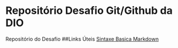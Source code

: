 # Repositório Desafio Git/Github da DIO
Repositório do Desafio
##Links Úteis
[Sintaxe Basica Markdown](https://www.markdownguide.org/basic-syntax/)
